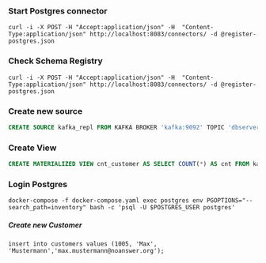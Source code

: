 ### Start Postgres connector

```
curl -i -X POST -H "Accept:application/json" -H  "Content-Type:application/json" http://localhost:8083/connectors/ -d @register-postgres.json
```

### Check Schema Registry

```
curl -i -X POST -H "Accept:application/json" -H  "Content-Type:application/json" http://localhost:8083/connectors/ -d @register-postgres.json
```

### Create new source

```SQL
CREATE SOURCE kafka_repl FROM KAFKA BROKER 'kafka:9092' TOPIC 'dbserver1.inventory.customers' KEY FORMAT AVRO USING CONFLUENT SCHEMA REGISTRY 'http://schemaregistry:8085' VALUE FORMAT AVRO USING CONFLUENT SCHEMA REGISTRY 'http://schemaregistry:8085' ENVELOPE DEBEZIUM UPSERT;
```

### Create View

```SQL
CREATE MATERIALIZED VIEW cnt_customer AS SELECT COUNT(*) AS cnt FROM kafka_repl;
```

### Login Postgres

```
docker-compose -f docker-compose.yaml exec postgres env PGOPTIONS="--search_path=inventory" bash -c 'psql -U $POSTGRES_USER postgres'
```

##### Create new Customer

```
insert into customers values (1005, 'Max', 'Mustermann','max.mustermann@noanswer.org');
```

